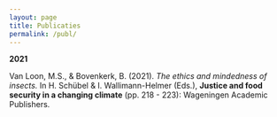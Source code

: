 ```yaml
---
layout: page
title: Publicaties
permalink: /publ/
---
```


**2021**

Van Loon, M.S., & Bovenkerk, B. (2021). *The ethics and mindedness of insects.* In H. Schübel & I. Wallimann-Helmer (Eds.), **Justice and food security in a changing climate** (pp. 218 - 223): Wageningen Academic Publishers.



